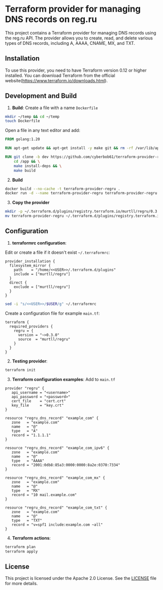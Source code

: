 # Terraform provider for managing DNS records on reg.ru

This project contains a Terraform provider for managing DNS records using the reg.ru API. The provider allows you to create, read, and delete various types of DNS records, including A, AAAA, CNAME, MX, and TXT.

## Installation

To use this provider, you need to have Terraform version 0.12 or higher installed. You can download Terraform from the official website(https://www.terraform.io/downloads.html).

## Development and Build

1. **Build**:
Create a file with a name `Dockerfile` 
```bash
mkdir ~/temp && cd ~/temp
touch Dockerfile
```
Open a file in any text editor and add:
```dockerfile
FROM golang:1.20

RUN apt-get update && apt-get install -y make git && rm -rf /var/lib/apt/lists/*

RUN git clone -b dev https://github.com/cyberbob61/terraform-provider-regru.git /app && \
    cd /app && \
    make install-deps && \
    make build 
```

2. **Build**
```bash
docker build --no-cache -t terraform-provider-regru .
docker run -d --name terraform-provider-regru terraform-provider-regru && docker cp terraform-provider-regru:/app/out/terraform-provider-regru $(pwd) && docker rm terraform-provider-regru
```

3. **Copy the provider**
```bash
mkdir -p ~/.terraform.d/plugins/registry.terraform.io/murtll/regru/0.3.0/linux_amd64/
mv terraform-provider-regru ~/.terraform.d/plugins/registry.terraform.io/murtll/regru/0.3.0/linux_amd64/
```
   
## Configuration

1. **terraformrc configuration**:

Edit or create a file if it doesn't exist `~/.terraformrc`:

```hcl
provider_installation {
  filesystem_mirror {
    path    = "/home/<<USER>>/.terraform.d/plugins"
    include = ["murtll/regru"]
  }
  direct {
    exclude = ["murtll/regru"]
  }
}
```


```sh
sed -i "s/<<USER>>/$USER/g" ~/.terraformrc
```

Create a configuration file for example `main.tf`:
```hcl
terraform {
  required_providers { 
    regru = { 
      version = "~>0.3.0"
      source  = "murtll/regru"
    } 
  }
}
```

2. **Testing provider**:

```sh
terraform init
```

3. **Terraform configuration examples**:
Add to `main.tf`

```hcl
provider "regru" {
   api_username = "<username>"
   api_password = "<password>"
   cert_file    = "cert.crt"
   key_file     = "key.crt"
}   
   
resource "regru_dns_record" "example_com" {
   zone   = "example.com"
   name   = "@"
   type   = "A"
   record = "1.1.1.1"
}

resource "regru_dns_record" "example_com_ipv6" {
   zone   = "example.com"
   name   = "@"
   type   = "AAAA"
   record = "2001:0db8:85a3:0000:0000:8a2e:0370:7334"
}

resource "regru_dns_record" "example_com_mx" {
   zone   = "example.com"
   name   = "@"
   type   = "MX"
   record = "10 mail.example.com"
}

resource "regru_dns_record" "example_com_txt" {
   zone   = "example.com"
   name   = "@"
   type   = "TXT"
   record = "v=spf1 include:example.com ~all"
}
```

4. **Terraform actions**:

```sh
terraform plan
terraform apply
```
## License

This project is licensed under the Apache 2.0 License. See the [LICENSE](LICENSE) file for more details.